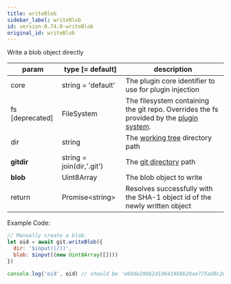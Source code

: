 ```yaml
---
title: writeBlob
sidebar_label: writeBlob
id: version-0.74.0-writeBlob
original_id: writeBlob
---
```


Write a blob object directly

| param           | type [= default]          | description                                                                                               |
| --------------- | ------------------------- | --------------------------------------------------------------------------------------------------------- |
| core            | string = 'default'        | The plugin core identifier to use for plugin injection                                                    |
| fs [deprecated] | FileSystem                | The filesystem containing the git repo. Overrides the fs provided by the [plugin system](./plugin_fs.md). |
| dir             | string                    | The [working tree](dir-vs-gitdir.md) directory path                                                       |
| **gitdir**      | string = join(dir,'.git') | The [git directory](dir-vs-gitdir.md) path                                                                |
| **blob**        | Uint8Array                | The blob object to write                                                                                  |
| return          | Promise\<string\>         | Resolves successfully with the SHA-1 object id of the newly written object                                |

Example Code:

```js live
// Manually create a blob.
let oid = await git.writeBlob({
  dir: '$input((/))',
  blob: $input((new Uint8Array([])))
})

console.log('oid', oid) // should be 'e69de29bb2d1d6434b8b29ae775ad8c2e48c5391'
```

<script>
(function rewriteEditLink() {
  const el = document.querySelector('a.edit-page-link.button');
  if (el) {
    el.href = 'https://github.com/isomorphic-git/isomorphic-git/edit/main/src/commands/writeBlob.js';
  }
})();
</script>